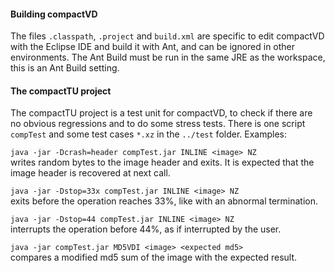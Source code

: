 #### Building compactVD

The files `.classpath`, `.project` and `build.xml` are specific to edit
 compactVD with the Eclipse IDE and build it with Ant, and can be ignored
 in other environments. The Ant Build must be run in the same JRE as the
 workspace, this is an Ant Build setting.

#### The compactTU project

The compactTU project is a test unit for compactVD, to check if there are
 no obvious regressions and to do some stress tests. There is one script
 `compTest` and some test cases `*.xz` in the `../test` folder. Examples:

`java -jar -Dcrash=header compTest.jar INLINE <image> NZ`  
writes random bytes to the image header and exits. It is expected that
 the image header is recovered at next call.

`java -jar -Dstop=33x compTest.jar INLINE <image> NZ`  
exits before the operation reaches 33%, like with an abnormal
 termination.

`java -jar -Dstop=44 compTest.jar INLINE <image> NZ`  
interrupts the operation before 44%, as if interrupted by the user.

`java -jar compTest.jar MD5VDI <image> <expected md5>`  
compares a modified md5 sum of the image with the expected result.

